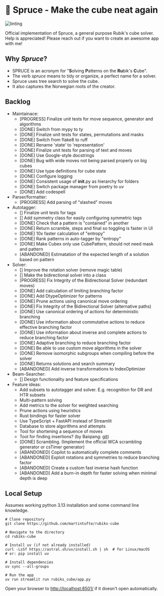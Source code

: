 # 🌲 Spruce - Make the cube neat again

![linting](https://github.com/martintufte/rubiks-cube/actions/workflows/pre-commit.yml/badge.svg)

Official implementation of Spruce, a general purpose Rubik's cube solver.
Help is appreciated! Please reach out if you want to create an awesome app with me!

## Why *Spruce*?

* SPRUCE is an acronym for "**S**olving **P**atterns on the **Ru**bik's **C**ube".
* The verb *spruce* means to tidy or organize, a perfect name for a solver.
* Spruce uses tree search to solve the cube.
* It also captures the Norwegian roots of the creator.

## Backlog

* Maintainace:
  * [PROGRESS] Finalize unit tests for move sequence, generator and algorithms
  * [DONE] Switch from mypy to ty
  * [DONE] Finalize unit tests for states, permutations and masks
  * [DONE] Switch from flake8 to ruff
  * [DONE] Rename 'state' to 'representation'
  * [DONE] Finalize unit tests for parsing of text and moves
  * [DONE] Use Google-style docstrings
  * [DONE] Bug with wide moves not being parsed properly on big cubes
  * [DONE] Use type definitions for cube state
  * [DONE] Configure logging
  * [DONE] Consistent usage of __init__.py as hierarchy for folders
  * [DONE] Switch package manager from poetry to uv
  * [DONE] Add codespell
* Parser/formatter:
  * [PROGRESS] Add parsing of "slashed" moves
* Autotagger:
  * [] Finalize unit tests for tags
  * [] Add symmetry class for easily configuring symmetric tags
  * [DONE] Check that a pattern is "contained" in another
  * [DONE] Return scramble, steps and final so toggling is faster in UI
  * [DONE] 10x faster calculation of "entropy"
  * [DONE] Rank patterns in auto-tagger by "entropy"
  * [DONE] Make Cubex only use CubePattern, should not need mask and pattern
  * [ABANDONED] Estimatation of the expected length of a solution based on pattern
* Solver:
  * [] Improve the rotation solver (remove magic table)
  * [] Make the bidirectional solver into a class
  * [PROGRESS] Fix Integrity of the Bidirectional Solver (redundant moves)
  * [DONE] Add calculation of limiting branching factor
  * [DONE] Add DtypeOptimizer for patterns
  * [DONE] Prune actions using canonical move ordering
  * [DONE] Fix Integrity of the Bidirectional Solver (alternative paths)
  * [DONE] Use canonical ordering of actions for deterministic branching
  * [DONE] Use information about commutative actions to reduce effective branching factor
  * [DONE] Use information about inverse and complete actions to reduce branching factor
  * [DONE] Adaptive branching to reduce branching factor
  * [DONE] Be able to use custom move algorithms in the solver
  * [DONE] Remove isomorphic subgroups when compiling before the solver
  * [DONE] Returns solutions and search summary
  * [ABANDONED] Add inverse transformations to IndexOptimizer
* Beam-Searcher:
  * [] Design functionality and feature specifications
* Feature ideas:
  * Add subsets to autotagger and solver. E.g. recognition for DR and HTR subsets
  * Multi-pattern solving
  * Add metrics to the solver for weighted searching
  * Prune actions using heuristics
  * Rust bindings for faster solver
  * Use TypeScript + FastAPI instead of Streamlit
  * Database to store algorithms and attempts
  * Tool for shortening a sequence of moves
  * Tool for finding insertions? (by Baiqiang: [git](https://github.com/Baiqiang/333.fm))
  * [DONE] Scrambling. (Implement the official WCA scrambling generator or csTimer generator)
  * [ABANDONED] Copilot to automatically complete comments
  * [ABANDONED] Exploit rotations and symmetries to reduce branching factor
  * [ABANDONED] Create a custom fast inverse hash function
  * [ABANDONED] Add a burn-in depth for faster solving when minimal depth is deep

## Local Setup

Assumes working python 3.13 installation and some command line knowledge.

```shell
# Clone repository
git clone https://github.com/martintufte/rubiks-cube

# Navigate to the directory
cd rubiks-cube

# Install uv (if not already installed)
curl -LsSf https://astral.sh/uv/install.sh | sh  # for Linux/macOS
# or: pip install uv

# Install dependencies
uv sync --all-groups

# Run the app
uv run streamlit run rubiks_cube/app.py
```

Open your browser to [http://localhost:8501/](http://localhost:8501/) if it doesn't open automatically.
